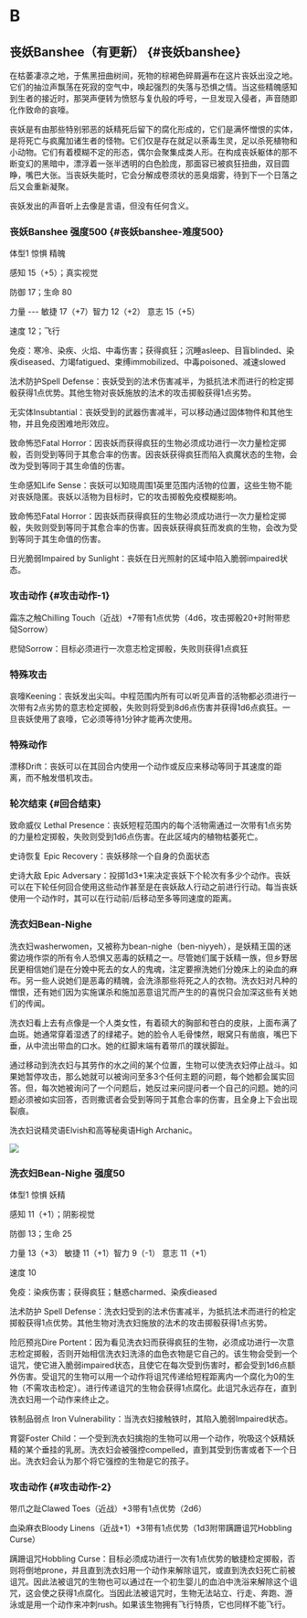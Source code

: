 # B

## 丧妖Banshee（有更新） {#丧妖banshee}

在枯萎凄凉之地，于焦黑扭曲树间，死物的棕褐色碎屑遍布在这片丧妖出没之地。它们的抽泣声飘荡在死寂的空气中，唤起强烈的失落与恐惧之情。当这些精魄感知到生者的接近时，那哭声便转为愤怒与复仇般的呼号，一旦发现入侵者，声音随即化作致命的哀嚎。

丧妖是有由那些特别邪恶的妖精死后留下的腐化形成的，它们是满怀憎恨的实体，是将死亡与疯魔加诸生者的怪物。它们仅是存在就足以荼毒生灵，足以杀死植物和小动物。它们有着模糊不定的形态，偶尔会聚集成类人形。在构成丧妖躯体的那不断变幻的黑暗中，漂浮着一张半透明的白色脸庞，那面容已被疯狂扭曲，双目圆睁，嘴巴大张。当丧妖失能时，它会分解成卷须状的恶臭烟雾，待到下一个日落之后又会重新凝聚。

丧妖发出的声音听上去像是言语，但没有任何含义。

### 丧妖Banshee 强度500 {#丧妖banshee-难度500}

体型1 惊惧 精魄

感知 15（+5）；真实视觉

防御 17；生命 80

力量 --- 敏捷 17（+7）智力 12（+2） 意志 15（+5）

速度 12；飞行

免疫：寒冷、染疾、火焰、中毒伤害；获得疯狂；沉睡asleep、目盲blinded、染疾diseased、力竭fatigued、束缚immobilized、中毒poisoned、减速slowed

法术防护Spell
Defense：丧妖受到的法术伤害减半，为抵抗法术而进行的检定掷骰获得1点优势。其他生物对丧妖施放的法术的攻击掷骰获得1点劣势。

无实体Insubtantial：丧妖受到的武器伤害减半，可以移动通过固体物件和其他生物，并且免疫困难地形效应。

致命怖恐Fatal
Horror：因丧妖而获得疯狂的生物必须成功进行一次力量检定掷骰，否则受到等同于其愈合率的伤害。因丧妖获得疯狂而陷入疯魔状态的生物，会改为受到等同于其生命值的伤害。

生命感知Life
Sense：丧妖可以知晓周围1英里范围内活物的位置，这些生物不能对丧妖隐匿。丧妖以活物为目标时，它的攻击掷骰免疫模糊影响。

致命怖恐Fatal
Horror：因丧妖而获得疯狂的生物必须成功进行一次力量检定掷骰，失败则受到等同于其愈合率的伤害。因丧妖获得疯狂而发疯的生物，会改为受到等同于其生命值的伤害。

日光脆弱Impaired by
Sunlight：丧妖在日光照射的区域中陷入脆弱impaired状态。

### 攻击动作 {#攻击动作-1}

霜冻之触Chilling
Touch（近战）+7带有1点优势（4d6，攻击掷骰20+时附带悲恸Sorrow）

悲恸Sorrow：目标必须进行一次意志检定掷骰，失败则获得1点疯狂

### 特殊攻击

哀嚎Keening：丧妖发出尖叫。中程范围内所有可以听见声音的活物都必须进行一次带有2点劣势的意志检定掷骰，失败则将受到8d6点伤害并获得1d6点疯狂。一旦丧妖使用了哀嚎，它必须等待1分钟才能再次使用。

### 特殊动作

漂移Drift：丧妖可以在其回合内使用一个动作或反应来移动等同于其速度的距离，而不触发借机攻击。

### 轮次结束 {#回合结束}

致命威仪 Lethal
Presence：丧妖短程范围内的每个活物需通过一次带有1点劣势的力量检定掷骰，失败则受到1d6点伤害。在此区域内的植物枯萎死亡。

史诗恢复 Epic Recovery：丧妖移除一个自身的负面状态

史诗大敌 Epic
Adversary：投掷1d3+1来决定丧妖下个轮次有多少个动作。丧妖可以在下轮任何回合使用这些动作甚至是在丧妖敌人行动之前进行行动。每当丧妖使用一个动作时，其可以在行动前/后移动至多等同速度的距离。

### 洗衣妇Bean-Nighe

洗衣妇washerwomen，又被称为bean-nighe（ben-niyyeh），是妖精王国的迷雾边境作崇的所有令人恐惧又恶毒的妖精之一。尽管她们属于妖精一族，但乡野居民更相信她们是在分娩中死去的女人的鬼魂，注定要擦洗她们分娩床上的染血的麻布。另一些人说她们是恶毒的精魄，会洗涤那些将死之人的衣物。洗衣妇对凡种的憎恨，还有她们因为实施谋杀和施加恶意诅咒而产生的的喜悦只会加深这些有关她们的传闻。

洗衣妇看上去有点像是一个人类女性，有着硕大的胸部和苍白的皮肤，上面布满了血斑。她通常穿着湿透了的绿裙子。她的脸令人毛骨悚然，眼窝只有凿痕，嘴巴下垂，从中流出带血的口水。她的红脚末端有着带爪的蹼状脚趾。

通过移动到洗衣妇与其劳作的水之间的某个位置，生物可以使洗衣妇停止战斗。如果她暂停攻击，那么她就可以被询问至多3个任何主题的问题，每个她都会属实回答。但，每次她被询问了一个问题后，她反过来问提问者一个自己的问题。她的问题必须被如实回答，否则撒谎者会受到等同于其愈合率的伤害，且全身上下会出现裂痕。

洗衣妇说精灵语Elvish和高等秘奥语High Archanic。

![](https://sdlpic.oss-cn-beijing.aliyuncs.com/pic/beannighe.PNG)

### 洗衣妇Bean-Nighe 强度50

体型1 惊惧 妖精

感知 11（+1）；阴影视觉

防御 13；生命 25

力量 13（+3） 敏捷 11（+1）智力 9（-1） 意志 11（+1）

速度 10

免疫：染疾伤害；获得疯狂；魅惑charmed、染疾dieased

法术防护 Spell
Defense：洗衣妇受到的法术伤害减半，为抵抗法术而进行的检定掷骰获得1点优势。其他生物对洗衣妇施放的法术的攻击掷骰获得1点劣势。

险厄预兆Dire
Portent：因为看见洗衣妇而获得疯狂的生物，必须成功进行一次意志检定掷骰，否则开始相信洗衣妇洗涤的血色衣物是它自己的。该生物会受到一个诅咒，使它进入脆弱impaired状态，且使它在每次受到伤害时，都会受到1d6点额外伤害。受诅咒的生物可以用一个动作将诅咒传递给短程距离内一个腐化为0的生物（不需攻击检定）。进行传递诅咒的生物会获得1点腐化。此诅咒永远存在，直到洗衣妇用一个动作来终止之。

铁制品弱点 Iron
Vulnerability：当洗衣妇接触铁时，其陷入脆弱Impaired状态。

育婴Foster
Child：一个受到洗衣妇擒抱的生物可以用一个动作，吮吸这个妖精妖精的某个垂挂的乳房。洗衣妇会被强控compelled，直到其受到伤害或者下一个日出。洗衣妇会认为那个将它强控的生物是它的孩子。

### 攻击动作 {#攻击动作-2}

带爪之趾Clawed Toes（近战）+3带有1点优势（2d6）

血染麻衣Bloody Linens（近战+1）+3带有1点优势（1d3附带蹒跚诅咒Hobbling
Curse）

蹒跚诅咒Hobbling
Curse：目标必须成功进行一次有1点优势的敏捷检定掷骰，否则将倒地prone，并且直到洗衣妇用一个动作来解除诅咒，或直到洗衣妇死亡前被诅咒。因此法被诅咒的生物也可以通过在一个初生婴儿的血泊中洗浴来解除这个诅咒，这会使之获得1点腐化。当因此法被诅咒时，生物无法站立、行走、奔跑、游泳或是用一个动作来冲刺rush。如果该生物拥有飞行特质，它也同样不能飞行。

 
